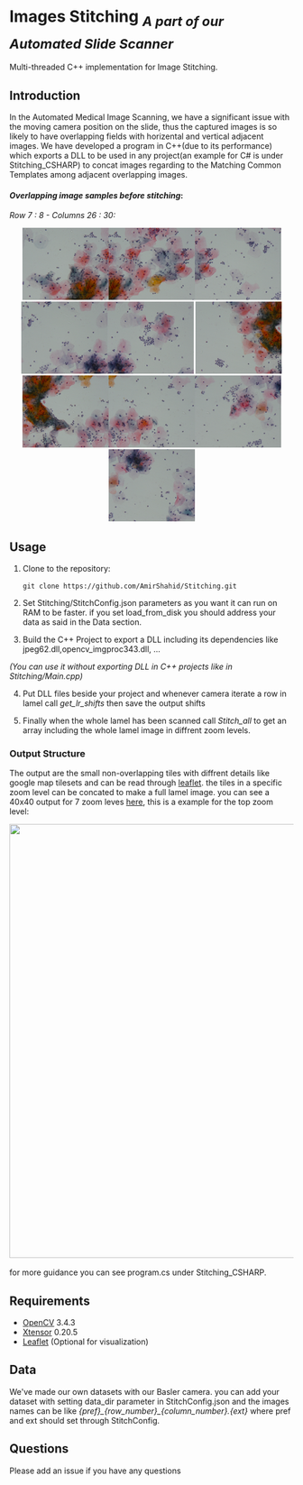 # Images Stitching <sub>***A part of our Automated Slide Scanner***</sub>

Multi-threaded C++ implementation for Image Stitching. 

## Introduction

In the Automated Medical Image Scanning, we have a significant issue with the moving camera position on the slide, thus the captured images is so likely to have overlapping fields with horizental and vertical adjacent images. We have developed a program in C++(due to its performance) which exports a DLL to be used in any project(an example for C# is under Stitching_CSHARP) to concat images regarding to the Matching Common Templates among adjacent overlapping images.

#### *Overlapping image samples before stitching*:

*Row 7 : 8 - Columns 26 : 30:*
<p align="center">
   <img src="https://github.com/AmirShahid/Stitching/blob/master/images/img_7_26.jpeg" width="153" height="128" /><img  src="https://github.com/AmirShahid/Stitching/blob/master/images/img_7_27.jpeg" width="153" height="128" /><img    src="https://github.com/AmirShahid/Stitching/blob/master/images/img_7_28.jpeg" width="153" height="128" /><img    src="https://github.com/AmirShahid/Stitching/blob/master/images/img_7_29.jpeg" width="153" height="128" /><img    src="https://github.com/AmirShahid/Stitching/blob/master/images/img_7_30.jpeg" width="153" height="128" />
   <img src="https://github.com/AmirShahid/Stitching/blob/master/images/img_8_26.jpeg" width="153" height="128" /><img  src="https://github.com/AmirShahid/Stitching/blob/master/images/img_8_27.jpeg" width="153" height="128" /><img    src="https://github.com/AmirShahid/Stitching/blob/master/images/img_8_28.jpeg" width="153" height="128" /><img    src="https://github.com/AmirShahid/Stitching/blob/master/images/img_8_29.jpeg" width="153" height="128" /><img  src="https://github.com/AmirShahid/Stitching/blob/master/images/img_8_30.jpeg" width="153" height="128" />
</p>

## Usage

1. Clone to the repository:
   ```
   git clone https://github.com/AmirShahid/Stitching.git
   ```

2. Set Stitching/StitchConfig.json parameters as you want it can run on RAM to be faster. if you set load_from_disk you should address your data as said in the Data section.

3. Build the C++ Project to export a DLL including its dependencies like jpeg62.dll,opencv_imgproc343.dll, ...

_(You can use it without exporting DLL in C++ projects like in Stitching/Main.cpp)_

4. Put DLL files beside your project and whenever camera iterate a row in lamel call _get_lr_shifts_ then save the output shifts

5. Finally when the whole lamel has been scanned call _Stitch_all_ to get an array including the whole lamel image in diffrent zoom levels.

### Output Structure 
The output are the small non-overlapping tiles with diffrent details like google map tilesets and can be read through [leaflet](https://rstudio.github.io/leaflet/). the tiles in a specific zoom level can be concated to make a full lamel image. you can see a 40x40 output for 7 zoom leves [here](https://drive.google.com/open?id=10pyts1j4yTH7hfwQ6NXlntlE_68Vex9-), this is a example for the top zoom level:
<p align="center">
<img  src="https://github.com/AmirShahid/Stitching/blob/master/images/stitch_output.jpg" width="776" height="770"/>
</p>

for more guidance you can see program.cs under Stitching_CSHARP.
## Requirements

* [OpenCV](https://github.com/opencv/opencv) 3.4.3
* [Xtensor](https://github.com/xtensor-stack/xtensor) 0.20.5
* [Leaflet](https://rstudio.github.io/leaflet/) (Optional for visualization)

## Data 

We've made our own datasets with our Basler camera. you can add your dataset with setting data_dir parameter in StitchConfig.json and the images names can be like *{pref}\_{row_number}\_{column_number}.{ext}* where pref and ext should set through StitchConfig.

## Questions
Please add an issue if you have any questions
